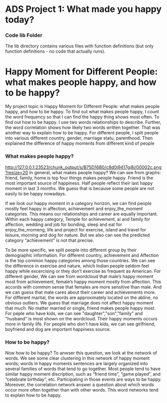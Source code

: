 # ADS Project 1: What made you happy today?
### Code lib Folder

The lib directory contains various files with function definitions (but only function definitions - no code that actually runs).

# Happy Moment for Different People: what makes people happy, and how to be happy?

My project topic is Happy Moment for Different People: what makes people happy, and how to be happy. To find out what makes people happy, I count the word frequency so that I can find the happy thing shows most often. To find out how to be happy. I use two words relationships to describe. Further, the word correlation shows how likely two words written together. That was another way to explain how to be happy. For different people, I split people into various different country, gender, marriage statu, parenthood. Then explained the difference of happy moments from different kind of people

### What makes people happy?
http://127.0.0.1:23523/chunk_output/s/B75D16B0/c8d0j9417gi8i/00002c.png?resize=20
In general, what makes people happy? We can see from graphs: friend, family, home is top four things makes people happy. Friend is the most important source of happiness. Half people reflect their last happy moment in last 3 months. We guess that is because some people are not easily to be happy nowadays.

If we look our happy moment in a category horizon, we can find people mostly feel happy in affection, achievement and enjoy_the_moment categories. This means our relationships and career are equally important. Within each happy category, Temple for achievement, ai and family for affection, wedding and job for bonding, sleep and eat for enjoy_the_momeng, life and project for exercise, island and travel for leisure, morning and dog for nature. But we also can see the predicted category “achievement” is not that precise.

To be more specific, we split people into different group by their demographic information. For different country, achievement and Affection is the top common happy categories among those countries. We can see the difference in exercise and nature, which Indian people seldom feel happy while excercising or they don’t exercise as frequent as American. For different gender, We can see from wordcloud that male’s happy moment most from achievement, female’s happy moment mostly from affection. This accords with common sense that females are more sensitive than male. And we can guess that male cares about their career and achievements more. For different marital, the words are approximately located on the abline, no obvious outliers. We guess that marriage does not affect happy moment that much. No matter married or single, friend makes people happy most. For peple who have kids, we can see "daughter","son","family" and "husband" is most shown on the wordcloud. Their happy moments occurs more in family life. For people who don't have kids, we can see girlfriend, boyfriend and dog are important happiness source.

### How to be happy?
Now how to be happy? To anwser this question, we look at the network of words. We see some clear clustering in this network of happy moment words; words in happy moments sentences are largely organized into several families of words that tend to go together. Most people tend to have similar happy moment discription, such as “friend time”, “game played”, and “celebrate birthday”, etc. Participating in those events are ways to be happy. Moreover, the correlation network answer a question about which words occur more often together than with other words. This word networks tend to explain how to be happy.








